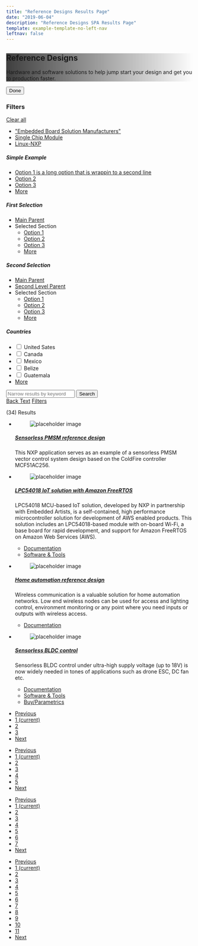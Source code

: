 ```yaml
---
title: "Reference Designs Results Page"
date: "2019-06-04"
description: "Reference Designs SPA Results Page"
template: example-template-no-left-nav
leftnav: false
---
```


<div class="container-fluid iw_section">
      <div class="row iw_row iw_stretch">
        <div class="iw_columns col-lg-12">
          <div class="iw_component">
            <!-- Hero -->
            <div class="hero-container">
              <section class="hero hero-level3" style="background-image: linear-gradient(to right, rgba(0,0,0,.75), rgba(0,0,0,0)), url(//nxp.com/assets/images/en/banners/3659_ALLIANCES_HOME_745X131.jpg);">
                <div class="hero-content">
                  <div class="hero-title-container">
                    <h1 class="hero-title display-3">Reference Designs</h1>
                  </div>
                  <p class="hero-text lead">Hardware and software solutions to help jump start your design and get you to production faster.</p>
                </div>
              </section>
            </div>
            <!-- App Contents -->
            <div class="app-container">
              <div class="app-row">
                <div class="app-column-left" id="nav_container_column">
                  <div class="nav-container">
                    <div class="nav-clearing">
                      <button class="nav-close" id="js-filter-close">Done</button>
                    </div>
                    <div class="nav-header">
                      <h3 class="nav-heading">Filters</h3>
                      <a class="nav-clear-filters" href="page-reference-designs.html">Clear all</a>
                      <ul class="selected-filters" id="filter-path">
                        <li><a class="is-keyword" href="#0">"Embedded Board Solution Manufacturers"</a></li>
                        <li><a href="#0">Single Chip Module</a></li>
                        <li><a href="#0">Linux-NXP</a></li>
                      </ul>
                    </div>
                    <div class="filter-nav-inner">
                      <h5 class="filter-nav-heading">Simple Example</h5>
                      <ul class="filter-nav">
                        <li class="filter-nav-item">
                          <a href="#0">Option 1 is a long option that is wrappin to a second line</a>
                        </li>
                        <li class="filter-nav-item">
                          <a href="#0">Option 2</a>
                        </li>
                        <li class="filter-nav-item">
                          <a href="#0">Option 3</a>
                        </li>
                        <li class="more-filters-item">
                          <a class="more-filters-link" href="#0">More</a>
                        </li>
                      </ul>
                      <h5 class="filter-nav-heading">First Selection</h5>
                      <ul class="filter-nav">
                        <li class="filter-nav-item is-parent">
                          <a href="#0">Main Parent</a>
                        </li>
                        <li class="filter-nav-item is-selected">
                          <span class="selected-label">Selected Section</span>
                          <ul class="filter-nav-sub">
                            <li class="filter-nav-item">
                              <a href="#0">Option 1</a>
                            </li>
                            <li class="filter-nav-item">
                              <a href="#0">Option 2</a>
                            </li>
                            <li class="filter-nav-item">
                              <a href="#0">Option 3</a>
                            </li>
                            <li class="more-filters-item">
                              <a class="more-filters-link" href="#0">More</a>
                            </li>
                          </ul>
                        </li>
                      </ul>
                      <h5 class="filter-nav-heading">Second Selection</h5>
                      <ul class="filter-nav">
                        <li class="filter-nav-item is-parent">
                          <a href="#0">Main Parent</a>
                        </li>
                        <li class="filter-nav-item is-parent">
                          <a href="#0">Second Level Parent</a>
                        </li>
                        <li class="filter-nav-item is-selected">
                          <span class="selected-label">Selected Section</span>
                          <ul class="filter-nav-sub">
                            <li class="filter-nav-item">
                              <a href="#0">Option 1</a>
                            </li>
                            <li class="filter-nav-item">
                              <a href="#0">Option 2</a>
                            </li>
                            <li class="filter-nav-item">
                              <a href="#0">Option 3</a>
                            </li>
                            <li class="more-filters-item">
                              <a class="more-filters-link" href="#0">More</a>
                            </li>
                          </ul>
                        </li>
                      </ul>
                      <!-- <h5 class="filter-nav-heading">Third Selection</h5>
                      <ul class="filter-nav">
                        <li class="filter-nav-item is-parent">
                          <a href="#0">Main Parent</a>
                        </li>
                        <li class="filter-nav-item is-parent">
                          <a href="#0">Second Level Parent</a>
                        </li>
                        <li class="filter-nav-item is-parent">
                          <a href="#0">Third Level Parent</a>
                        </li>
                        <li class="filter-nav-item is-selected">
                          <span class="selected-label">Selected Section</span>
                          <ul class="filter-nav-sub filter-nav is-checkbox">
                            <li class="checkbox">
                              <label><input type="checkbox"> United Sates</label>
                            </li>
                            <li class="checkbox">
                              <label><input type="checkbox"> Canada</label>
                            </li>
                            <li class="checkbox">
                              <label><input type="checkbox"> Mexico</label>
                            </li>
                            <li class="checkbox">
                              <label><input type="checkbox"> Belize</label>
                            </li>
                            <li class="checkbox">
                              <label><input type="checkbox"> Guatemala</label>
                            </li>
                            <li class="more-filters-item">
                              <a class="more-filters-link" href="#0">More</a>
                            </li>
                          </ul>
                        </li>
                      </ul> -->
                      <h5 class="filter-nav-heading">Countries</h5>
                      <ul class="filter-nav is-checkbox">
                        <li class="checkbox">
                          <label><input type="checkbox"> United Sates</label>
                        </li>
                        <li class="checkbox">
                          <label><input type="checkbox"> Canada</label>
                        </li>
                        <li class="checkbox">
                          <label><input type="checkbox"> Mexico</label>
                        </li>
                        <li class="checkbox">
                          <label><input type="checkbox"> Belize</label>
                        </li>
                        <li class="checkbox">
                          <label><input type="checkbox"> Guatemala</label>
                        </li>
                        <li class="more-filters-item">
                          <a class="more-filters-link" href="#0">More</a>
                        </li>
                      </ul>
                    </div>
                  </div>
                </div>
                <div class="app-column-right">
                  <!-- empty div that holds landing page, content removed and results loaded in retrieved-results -->
                  <!-- ***provides entry point for each React component, change id/class as needed (except partner-directory-landing) -->
                  <div id="landing-data" class="landing-data reference-designs-landing-data"></div>
                  <!-- Results container -->
                  <div id="retrieved-results" class="retrieved-results reference-designs-results">
                    <div class="filter-search cool-grey-xxxlight band">
                      <div class="input-group input-group-lg input-group-search">
                        <span class="input-group-btn search-icon">
                          <span class="icon-search"></span>
                        </span>
                        <input type="text" class="form-control search-input" id="input_bordered" placeholder="Narrow results by keyword">
                        <span class="input-group-btn search-btn">
                          <input class="btn btn-search" type="submit" value="Search">
                        </span>
                      </div>
                    </div>
                    <div class="button-container">
                      <a class="filter-return" href="page-software-center.html">Back Text</a>
                      <a class="filter-toggle" id="js-filter-toggle" href="#0">Filters</a>
                    </div>
                    <div class="retrieved-results-header">
                      <p class="retrieved-results-label"><span class="count">(34)</span> Results</p>
                      <!-- <div class="sort-results">
                        <span>Sorted by</span>
                        <ul class="nav-piped">
                          <li class="is-active">Popularity</li>
                          <li><a href="#0">Relevance</a></li>
                        </ul>
                      </div> -->
                    </div>
                    <ul class="retrieved-items reference-designs-items">
                      <!-- Item 1 -->
                      <li class="retrieved-item">
                        <figure class="item-media">
                          <img src="http://via.placeholder.com/400x300" alt="placeholder image">
                        </figure>
                        <div class="item-body">
                          <h5 class="item-title">
                            <a href="#0">Sensorless PMSM reference design</a>
                          </h5>
                          <div class="item-description">
                            <p>This NXP application serves as an example of a sensorless PMSM vector control system design based on the ColdFire controller MCF51AC256.</p>
                          </div>
                          <!-- <div class="item-resources">
                            <span class="resource-label">Available:</span>
                            <ul class="resource-list nav-piped">
                              <li><a href="#0">Premium Support</a></li>
                            </ul>
                          </div> -->
                        </div>
                        <!-- <div class="item-options">
                          <button class="btn btn-sm btn-download">Download</button>
                        </div> -->
                      </li>
                      <!-- Item 2 -->
                      <li class="retrieved-item">
                        <figure class="item-media">
                          <img src="http://via.placeholder.com/400x300" alt="placeholder image">
                        </figure>
                        <div class="item-body">
                          <h5 class="item-title">
                            <a href="#0">LPC54018 IoT solution with Amazon FreeRTOS</a>
                          </h5>
                          <div class="item-description">
                            <p>LPC54018 MCU-based IoT solution, developed by NXP in partnership with Embedded Artists, is a self-contained, high performance microcontroller solution for development of AWS enabled products. This solution includes an LPC54018-based module with on-board Wi-Fi, a base board for rapid development, and support for Amazon FreeRTOS on Amazon Web Services (AWS).</p>
                          </div>
                          <div class="item-resources">
                            <!-- <span class="resource-label">Available:</span> -->
                            <ul class="resource-list nav-piped">
                              <li><a href="#0">Documentation</a></li>
                              <li><a href="#0">Software &amp; Tools</a></li>
                            </ul>
                          </div>
                        </div>
                        <!-- <div class="item-options">
                          <button class="btn btn-sm btn-download">Download</button>
                        </div> -->
                      </li>
                      <!-- Item 3 -->
                      <li class="retrieved-item">
                        <figure class="item-media">
                          <img src="http://via.placeholder.com/400x300" alt="placeholder image">
                        </figure>
                        <div class="item-body">
                          <h5 class="item-title">
                            <a href="#0">Home automation reference design</a>
                          </h5>
                          <div class="item-description">
                            <p>Wireless communication is a valuable solution for home automation networks. Low end wireless nodes can be used for access and lighting control, environment monitoring or any point where you need inputs or outputs with wireless access.</p>
                          </div>
                          <div class="item-resources">
                            <!-- <span class="resource-label">Available:</span> -->
                            <ul class="resource-list nav-piped">
                              <li><a href="#0">Documentation</a></li>
                            </ul>
                          </div>
                        </div>
                        <!-- <div class="item-options">
                          <button class="btn btn-sm btn-download">Download</button>
                        </div> -->
                      </li>
                      <!-- Item 4 -->
                      <li class="retrieved-item">
                        <figure class="item-media">
                          <img src="http://via.placeholder.com/400x300" alt="placeholder image">
                        </figure>
                        <div class="item-body">
                          <h5 class="item-title">
                            <a href="#0">Sensorless BLDC control</a>
                          </h5>
                          <div class="item-description">
                            <p>Sensorless BLDC control under ultra-high supply voltage (up to 18V) is now widely needed in tones of applications such as drone ESC, DC fan etc.</p>
                          </div>
                          <div class="item-resources">
                            <!-- <span class="resource-label">Available:</span> -->
                            <ul class="resource-list nav-piped">
                              <li><a href="#0">Documentation</a></li>
                              <li><a href="#0">Software &amp; Tools</a></li>
                              <li><a href="#0">Buy/Parametrics</a></li>
                            </ul>
                          </div>
                        </div>
                        <!-- <div class="item-options">
                          <button class="btn btn-sm btn-download">Download</button>
                        </div> -->
                      </li>
                    </ul>
                    <!-- Mobile Pagination: Presentation purposes only -->
                    <nav class="text-center visible-xs" aria-label="Page navigation">
                      <ul class="pagination">
                        <li class="disabled">
                          <a href="#" aria-label="Previous">
                            <span aria-hidden="true">Previous</span>
                          </a>
                        </li>
                        <li class="active">
                          <a href="#">1 <span class="sr-only">(current)</span></a>
                        </li>
                        <li><a href="#">2</a></li>
                        <li><a href="#">3</a></li>
                        <li>
                          <a href="#" aria-label="Next">
                            <span aria-hidden="true">Next</span>
                          </a>
                        </li>
                      </ul>
                    </nav>
                    <!-- Tablet Pagination -->
                    <nav class="text-center visible-sm" aria-label="Page navigation">
                      <ul class="pagination">
                        <li class="disabled">
                          <a href="#" aria-label="Previous">
                            <span aria-hidden="true">Previous</span>
                          </a>
                        </li>
                        <li class="active">
                          <a href="#">1 <span class="sr-only">(current)</span></a>
                        </li>
                        <li><a href="#">2</a></li>
                        <li><a href="#">3</a></li>
                        <li><a href="#">4</a></li>
                        <li><a href="#">5</a></li>
                        <li>
                          <a href="#" aria-label="Next">
                            <span aria-hidden="true">Next</span>
                          </a>
                        </li>
                      </ul>
                    </nav>
                    <!-- Small Desktop -->
                    <nav class="text-center visible-md" aria-label="Page navigation">
                      <ul class="pagination">
                        <li class="disabled">
                          <a href="#" aria-label="Previous">
                            <span aria-hidden="true">Previous</span>
                          </a>
                        </li>
                        <li class="active">
                          <a href="#">1 <span class="sr-only">(current)</span></a>
                        </li>
                        <li><a href="#">2</a></li>
                        <li><a href="#">3</a></li>
                        <li><a href="#">4</a></li>
                        <li><a href="#">5</a></li>
                        <li><a href="#">6</a></li>
                        <li><a href="#">7</a></li>
                        <li>
                          <a href="#" aria-label="Next">
                            <span aria-hidden="true">Next</span>
                          </a>
                        </li>
                      </ul>
                    </nav>
                    <!-- Desktop Pagination -->
                    <nav class="text-center visible-lg" aria-label="Page navigation">
                      <ul class="pagination">
                        <li class="disabled">
                          <a href="#" aria-label="Previous">
                            <span aria-hidden="true">Previous</span>
                          </a>
                        </li>
                        <li class="active">
                          <a href="#">1 <span class="sr-only">(current)</span></a>
                        </li>
                        <li><a href="#">2</a></li>
                        <li><a href="#">3</a></li>
                        <li><a href="#">4</a></li>
                        <li><a href="#">5</a></li>
                        <li><a href="#">6</a></li>
                        <li><a href="#">7</a></li>
                        <li><a href="#">8</a></li>
                        <li><a href="#">9</a></li>
                        <li><a href="#">10</a></li>
                        <li><a href="#">11</a></li>
                        <li>
                          <a href="#" aria-label="Next">
                            <span aria-hidden="true">Next</span>
                          </a>
                        </li>
                      </ul>
                    </nav>
                  </div>
                </div>
              </div>
            </div>
        </div>
      </div>
    </div>
  </div>